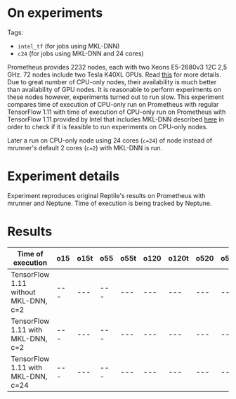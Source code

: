 # On experiments
 
Tags:
- `intel_tf` (for jobs using MKL-DNN)
- `c24` (for jobs using MKL-DNN and 24 cores)

Prometheus provides 2232 nodes, each with two Xeons E5-2680v3 12C 2,5 GHz. 72 nodes include two Tesla K40XL GPUs. Read [this](https://pl.wikipedia.org/wiki/Prometheus_(superkomputer)) for more details. Due to great number of CPU-only nodes, their availability is much better than availability of GPU nodes. It is reasonable to perform experiments on these nodes however, experiments turned out to run slow. This experiment compares time of execution of CPU-only run on Prometheus with regular TensorFlow 1.11 with time of execution of CPU-only run on Prometheus with TensorFlow 1.11 provided by Intel that includes MKL-DNN described [here](https://software.intel.com/en-us/articles/intel-optimization-for-tensorflow-installation-guide) in order to check if it is feasible to run experiments on CPU-only nodes.

Later a run on CPU-only node using 24 cores (`c=24`) of node instead of mrunner's default 2 cores (`c=2`) with MKL-DNN is run.

# Experiment details
Experiment reproduces original Reptile's results on Prometheus with mrunner and Neptune. Time of execution is being tracked by Neptune.

# Results

Time of execution | o15 | o15t | o55 | o55t | o120 | o120t | o520 | o520t | m15 | m15t | m55 | m55t
--- | --- | --- | --- |--- |--- |--- |--- |--- |--- |--- |--- | ---
TensorFlow 1.11 without MKL-DNN, c=2 | --- | --- | --- |--- |--- |--- |--- |--- |--- |--- |--- | ---
TensorFlow 1.11 with MKL-DNN, c=2  | --- | --- | --- |--- |--- |--- |--- |--- |--- |--- |--- | ---
TensorFlow 1.11 with MKL-DNN, c=24  | --- | --- | --- |--- |--- |--- |--- |--- |--- |--- |--- | ---
